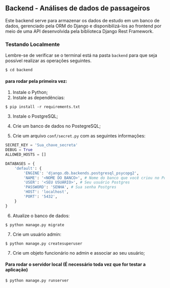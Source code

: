 ## Backend - Análises de dados de passageiros

Este backend serve para armazenar os dados de estudo em um banco de dados, gerenciado pela ORM do Django e disponibilizá-los ao frontend por meio de uma API desenvolvida pela biblioteca Django Rest Framework.

### Testando Localmente


Lembre-se de verificar se o terminal está na pasta `backend` para que seja possível realizar as operações seguintes.

```system
$ cd backend
```

#### para rodar pela primeira vez:

1. Instale o Python;
2. Instale as dependências:

```system
$ pip install -r requirements.txt
```

3. Instale o PostgreSQL;

4. Crie um banco de dados no PostegreSQL;

5. Crie um arquivo `conf/secret.py` com as seguintes informações:

```python
SECRET_KEY = 'Sua_chave_secreta'
DEBUG = True
ALLOWED_HOSTS = []

DATABASES = {
    'default': {
        'ENGINE': 'django.db.backends.postgresql_psycopg2',
        'NAME': '<NOME DO BANCO>', # Nome do banco que você criou no PostgreSQL no passo acima.
        'USER': '<SEU USUÁRIO>', # Seu usuário Postgres
        'PASSWORD': 'SENHA', # Sua senha Postgres
        'HOST': 'localhost', 
        'PORT': '5432',
    }
}
```

6. Atualize o banco de dados:

```system
$ python manage.py migrate
```

7. Crie um usuário admin:

```system
$ python manage.py createsuperuser
```
7. Crie um objeto funcionário no admin e associar ao seu usuário;



#### Para rodar o servidor local (É necessário toda vez que for testar a aplicação)

```system
$ python manage.py runserver
```